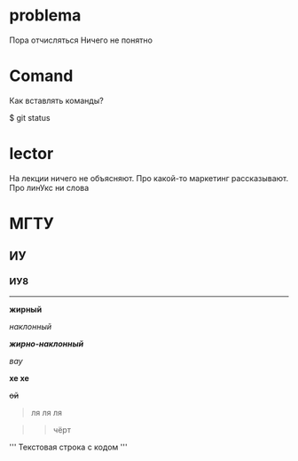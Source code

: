# problema
Пора отчисляться
Ничего не понятно

# Comand
Как вставлять команды?

$ git status
# lector
На лекции ничего не объясняют. Про какой-то маркетинг рассказывают. Про линУкс ни слова

# МГТУ
## ИУ
### ИУ8

___
**жирный**

*наклонный*

***жирно-наклонный***

_вау_

__хе хе__

~~ой~~

>ля ля ля

>> чёрт

'''
Текстовая строка с кодом
'''

